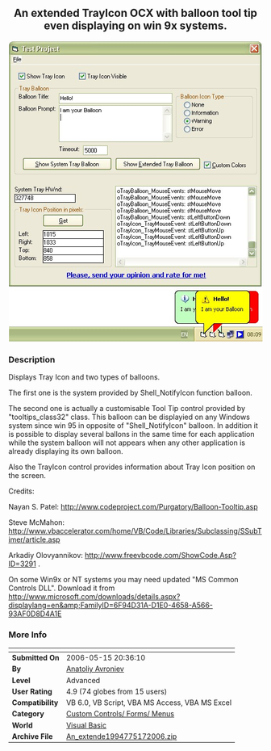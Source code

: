 ﻿<div align="center">

## An extended TrayIcon OCX with balloon tool tip even displaying on win 9x systems\.

<img src="PIC2005111713439206.jpg">
</div>

### Description

Displays Tray Icon and two types of balloons.

The first one is the system provided by Shell_NotifyIcon function balloon.

The second one is actually a customisable Tool Tip control provided by "tooltips_class32" class. This balloon can be displayied on any Windows system since win 95 in opposite of "Shell_NotifyIcon" balloon. In addition it is possible to display several ballons in the same time for each application while the system balloon will not appears when any other application is already displaying its own balloon.

Also the TrayIcon control provides information about Tray Icon position on the screen.

Credits:

Nayan S. Patel: http://www.codeproject.com/Purgatory/Balloon-Tooltip.asp

Steve McMahon: http://www.vbaccelerator.com/home/VB/Code/Libraries/Subclassing/SSubTimer/article.asp

Arkadiy Olovyannikov: http://www.freevbcode.com/ShowCode.Asp?ID=3291 .

On some Win9x or NT systems you may need updated "MS Common Controls DLL". Download it from http://www.microsoft.com/downloads/details.aspx?displaylang=en&amp;FamilyID=6F94D31A-D1E0-4658-A566-93AF0D8D4A1E
 
### More Info
 


<span>             |<span>
---                |---
**Submitted On**   |2006-05-15 20:36:10
**By**             |[Anatoliy Avroniev](https://github.com/Planet-Source-Code/PSCIndex/blob/master/ByAuthor/anatoliy-avroniev.md)
**Level**          |Advanced
**User Rating**    |4.9 (74 globes from 15 users)
**Compatibility**  |VB 6\.0, VB Script, VBA MS Access, VBA MS Excel
**Category**       |[Custom Controls/ Forms/  Menus](https://github.com/Planet-Source-Code/PSCIndex/blob/master/ByCategory/custom-controls-forms-menus__1-4.md)
**World**          |[Visual Basic](https://github.com/Planet-Source-Code/PSCIndex/blob/master/ByWorld/visual-basic.md)
**Archive File**   |[An\_extende1994775172006\.zip](https://github.com/Planet-Source-Code/anatoliy-avroniev-an-extended-trayicon-ocx-with-balloon-tool-tip-even-displaying-on-win-9x__1-63280/archive/master.zip)








